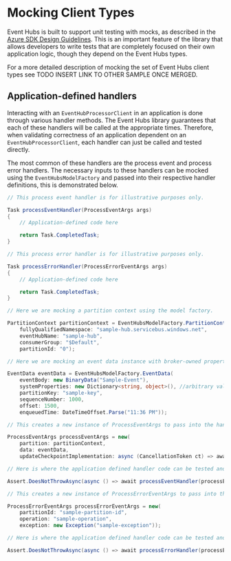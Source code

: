 # Mocking Client Types

Event Hubs is built to support unit testing with mocks, as described in the [Azure SDK Design Guidelines](https://azure.github.io/azure-sdk/dotnet_introduction.html#dotnet-mocking). This is an important feature of the library that allows developers to write tests that are completely focused on their own application logic, though they depend on the Event Hubs types.

For a more detailed description of mocking the set of Event Hubs client types see TODO INSERT LINK TO OTHER SAMPLE ONCE MERGED.

## Application-defined handlers

Interacting with an `EventHubProcessorClient` in an application is done through various handler methods. The Event Hubs library guarantees that each of these handlers will be called at the appropriate times. Therefore, when validating correctness of an application dependent on an `EventHubProcessorClient`, each handler can just be called and tested directly.

The most common of these handlers are the process event and process error handlers. The necessary inputs to these handlers can be mocked using the `EventHubsModelFactory` and passed into their respective handler definitions, this is demonstrated below.

```C# Snippet:EventHubs_Sample08_CallingHandlersDirectly
// This process event handler is for illustrative purposes only.

Task processEventHandler(ProcessEventArgs args)
{
    // Application-defined code here

    return Task.CompletedTask;
}

// This process error handler is for illustrative purposes only.

Task processErrorHandler(ProcessErrorEventArgs args)
{
    // Application-defined code here

    return Task.CompletedTask;
}

// Here we are mocking a partition context using the model factory.

PartitionContext partitionContext = EventHubsModelFactory.PartitionContext(
    fullyQualifiedNamespace: "sample-hub.servicebus.windows.net",
    eventHubName: "sample-hub",
    consumerGroup: "$Default",
    partitionId: "0");

// Here we are mocking an event data instance with broker-owned properties populated.

EventData eventData = EventHubsModelFactory.EventData(
    eventBody: new BinaryData("Sample-Event"),
    systemProperties: new Dictionary<string, object>(), //arbitrary value
    partitionKey: "sample-key",
    sequenceNumber: 1000,
    offset: 1500,
    enqueuedTime: DateTimeOffset.Parse("11:36 PM"));

// This creates a new instance of ProcessEventArgs to pass into the handler directly.

ProcessEventArgs processEventArgs = new(
    partition: partitionContext,
    data: eventData,
    updateCheckpointImplementation: async (CancellationToken ct) => await Task.CompletedTask); // arbitrary value

// Here is where the application defined handler code can be tested and validated.

Assert.DoesNotThrowAsync(async () => await processEventHandler(processEventArgs));

// This creates a new instance of ProcessErrorEventArgs to pass into the handler directly.

ProcessErrorEventArgs processErrorEventArgs = new(
    partitionId: "sample-partition-id",
    operation: "sample-operation",
    exception: new Exception("sample-exception"));

// Here is where the application defined handler code can be tested and validated.

Assert.DoesNotThrowAsync(async () => await processErrorHandler(processErrorEventArgs));
```